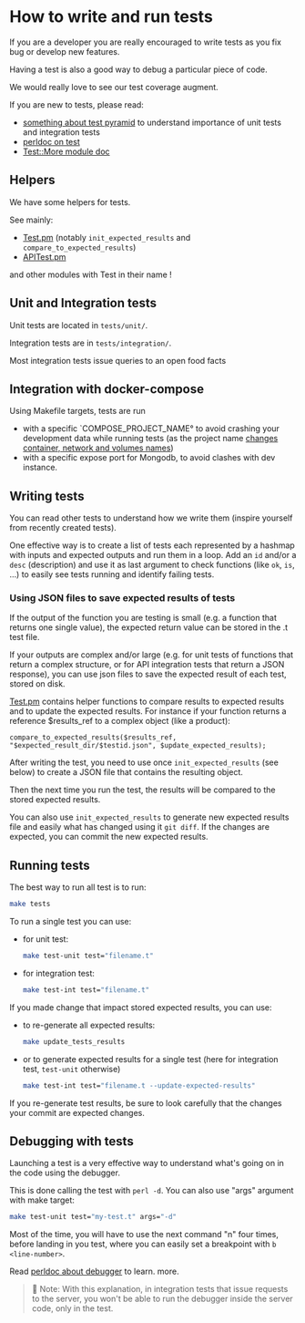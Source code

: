 # How to write and run tests

If you are a developer you are really encouraged to write tests as you fix bug or develop new features.

Having a test is also a good way to debug a particular piece of code.

We would really love to see our test coverage augment.

If you are new to tests, please read:
- [something about test pyramid](https://automationstepbystep.com/2020/05/02/what-is-a-test-pyramid/) to understand importance of unit tests and integration tests
- [perldoc on test](https://perldoc.perl.org/Test)
- [Test::More module doc](https://perldoc.perl.org/Test::More)


## Helpers

We have some helpers for tests.

See mainly:
* [Test.pm](https://openfoodfacts.github.io/openfoodfacts-server/dev/ref-perl-pod/ProductOpener/Test.html) (notably `init_expected_results` and `compare_to_expected_results`)
* [APITest.pm](https://openfoodfacts.github.io/openfoodfacts-server/dev/ref-perl-pod/ProductOpener/APITest.html)

and other modules with Test in their name !


## Unit and Integration tests

Unit tests are located in `tests/unit/`.

Integration tests are in `tests/integration/`.

Most integration tests issue queries to an open food facts

## Integration with docker-compose

Using Makefile targets, tests are run 
* with a specific `COMPOSE_PROJECT_NAME° to avoid crashing your development data while running tests (as the project name [changes container, network and volumes names](https://docs.docker.com/compose/environment-variables/envvars/#compose_project_name))
* with a specific expose port for Mongodb, to avoid clashes with dev instance.

## Writing tests

You can read other tests to understand how we write them (inspire yourself from recently created tests).

One effective way is to create a list of tests each represented by a hashmap with inputs and expected outputs and run them in a loop. Add an `id` and/or a `desc` (description) and use it as last argument to check functions (like `ok`, `is`, …) to easily see tests running and identify failing tests.

### Using JSON files to save expected results of tests

If the output of the function you are testing is small (e.g. a function that returns one single value), the expected return value can be stored in the .t test file.

If your outputs are complex and/or large (e.g. for unit tests of functions that return a complex structure, or for API integration tests that return a JSON response), you can use json files to save the expected result of each test, stored on disk. 

[Test.pm](https://openfoodfacts.github.io/openfoodfacts-server/dev/ref-perl-pod/ProductOpener/Test.html) contains helper functions to compare results to expected results and to update the expected results. For instance if your function returns a reference $results_ref to a complex object (like a product):

`compare_to_expected_results($results_ref, "$expected_result_dir/$testid.json", $update_expected_results);`

After writing the test, you need to use once `init_expected_results` (see below) to create a JSON file that contains the resulting object.

Then the next time you run the test, the results will be compared to the stored expected results.

You can also use `init_expected_results` to generate new expected results file and easily what has changed using it `git diff`. If the changes are expected, you can commit the new expected results.


## Running tests

The best way to run all test is to run:

```bash
make tests
```

To run a single test you can use:

* for unit test:
   ```bash
   make test-unit test="filename.t"
   ```
* for integration test:
   ```bash
   make test-int test="filename.t"
   ```

If you made change that impact stored expected results, you can use:

* to re-generate all expected results:
  ```bash
  make update_tests_results
  ```
* or to generate expected results for a single test
  (here for integration test, `test-unit` otherwise)
  ```bash
  make test-int test="filename.t --update-expected-results"
  ```

If you re-generate test results, be sure to look carefully that the changes your commit are expected changes.


## Debugging with tests

Launching a test is a very effective way to understand what's going on in the code using the debugger.

This is done calling the test with `perl -d`.
You can also use "args" argument with make target:

```bash
make test-unit test="my-test.t" args="-d"
```

Most of the time, you will have to use the next command "n" four times, before landing in you test, where you can easily set a breakpoint with `b <line-number>`.

Read [perldoc about debugger](https://perldoc.perl.org/perldebug) to learn. more.


> :pencil: Note: With this explanation, in integration tests that issue requests to the server, you won't be able to run the debugger inside the server code, only in the test.

